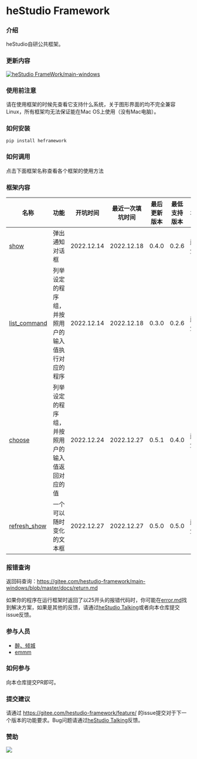 # heStudio Framework

### 介绍
heStudio自研公共框架。

### 更新内容
[![heStudio FrameWork/main-windows](https://gitee.com/hestudio-framework/main-windows/widgets/widget_card.svg?colors=050200,ffffff,ffffff,e3e9ed,666666,9b9b9b)](https://gitee.com/hestudio-framework/main-windows)

### 使用前注意
请在使用框架的时候先查看它支持什么系统，关于图形界面的均不完全兼容Linux，所有框架均无法保证能在Mac OS上使用（没有Mac电脑）。

### 如何安装
```
pip install heframework
``` 

### 如何调用
点击下面框架名称查看各个框架的使用方法

### 框架内容
| 名称 | 功能 | 开坑时间 | 最近一次填坑时间 | 最后更新版本 | 最低支持版本 | 坑主 |
|---|---|---|---|---|---|---|
| [show](https://gitee.com/hestudio-framework/main-windows/blob/master/docs/show.md) | 弹出通知对话框 | 2022.12.14 | 2022.12.18 | 0.4.0 | 0.2.6 |[醉、倾城](https://www.hestudio.org/about) |
| [list_command](https://gitee.com/hestudio-framework/main-windows/blob/master/docs/list_command.md) | 列举设定的程序组，并按照用户的输入值执行对应的程序 | 2022.12.14 | 2022.12.18 | 0.3.0 | 0.2.6 |[醉、倾城](https://www.hestudio.org/about) |
| [choose](https://gitee.com/hestudio-framework/main-windows/blob/master/docs/choose.md) |  列举设定的程序组，并按照用户的输入值返回对应的值 | 2022.12.24 | 2022.12.27 | 0.5.1 | 0.4.0 | [醉、倾城](https://www.hestudio.org/about) |
| [refresh_show](https://gitee.com/hestudio-framework/main-windows/blob/master/docs/refresh_show.md) | 一个可以随时变化的文本框 | 2022.12.27 | 2022.12.27 | 0.5.0 | 0.5.0 | [醉、倾城](https://www.hestudio.org/about) |

### 报错查询
返回码查询：https://gitee.com/hestudio-framework/main-windows/blob/master/docs/return.md

如果你的程序在运行框架时返回了以25开头的报错代码时，你可能在[error.md](https://gitee.com/hestudio-framework/main-windows/blob/master/docs/error.md)找到解决方案，如果是其他的反馈，请通过[heStudio Talking](https://www.hestudio.org/talking)或者向本仓库提交issue反馈。

### 参与人员
- [醉、倾城](https://www.hestudio.org/about)
- [emmm](https://www.hestudio.org/talking)

### 如何参与
向本仓库提交PR即可。

### 提交建议
请通过 https://gitee.com/hestudio-framework/feature/ 的issue提交对于下一个版本的功能要求。Bug问题请通过[heStudio Talking](https://www.hestudio.org/talking/)反馈。

### 赞助
[![](https://image.hestudio.org/img/2022/12/13/639873ce2d116.jpg)](https://afdian.net/a/hestudio)